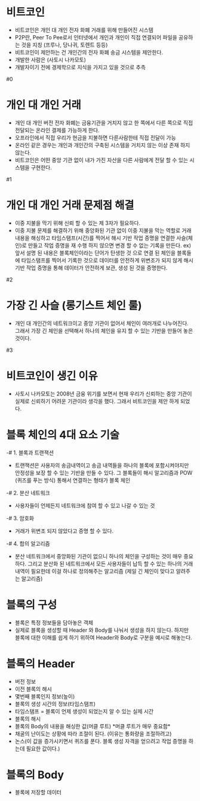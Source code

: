 # 비트코인

- 비트코인은 개인 대 개인 전자 화폐 거래를 위해 만들어진 시스템
- P2P란, Peer To Pee로서 인터넷에서 개인과 개인이 직접 연결되어 파일을 공유하는 것을 지칭 (프루나, 당나귀, 토렌트 등등)
- 비트코인이 제안하는 건 개인간의 전자 화폐 송금 시스템을 제안한다.
- 개발한 사람은 (사토시 나카모토)
- 개발자이기 전에 경제학으로 지식을 가지고 있을 것으로 추측

#0

# 개인 대 개인 거래

- 개인 대 개인 버전 전자 화폐는 금융기관을 거치지 않고 한 쪽에서 다른 쪽으로 직접 전달되는 온라인 결제를 가능하게 한다.
- 오프라인에서 직접 우리가 현금을 지불하면 다른사람한테 직접 전달이 가능
- 온라인 같은 경우는 개인과 개인간의 구축된 시스템을 거치지 않는 이상 존재 하지 않는다.
- 비트코인은 어떤 중앙 기관 없이 내가 가진 자산을 다른 사람에게 전달 할 수 있는 시스템을 구현한다.

#1

# 개인 대 개인 거래 문제점 해결

- 이중 지불을 막기 위해 신뢰 할 수 있는 제 3자가 필요하다.
- 이중 지불 문제를 해결하기 위해 중앙화된 기관 없이 이중 지불을 막는 역할로 거래내용을 해싱하고 타임스탬프(시간)를 찍어서 해시 기반 작업 증명을 연결한 사슬(체인)로 만들고 작업 증명을 재 수행 하지 않으면 변경 할 수 없는 기록을 만든다. ex) 앞서 설명 된 내용은 블록체인이라는 단어가 탄생한 것 으로 연결 된 체인을 블록들에 타임스탬프를 찍어서 기록한 것으로 데이터를 안전하게 위변조가 되지 않게 해시 기반 작업 증명을 통해 데이터가 안전하게 보관, 생성 된 것을 증명한다.

#2

# 가장 긴 사슬 (롱기스트 체인 룰)

- 개인 대 개인간의 네트워크이고 중앙 기관이 없어서 체인이 여러개로 나누어진다. 그래서 가장 긴 체인을 선택해서 하나의 체인을 유지 할 수 있는 기반을 만들어 놓은 것이다.

#3

# 비트코인이 생긴 이유

- 사토시 나카모토는 2008년 금융 위기를 보면서 현재 우리가 신뢰하는 중앙 기관이 실제로 신뢰하기 어려운 기관이라 생각을 했다. 그래서 비트코인을 제안 하게 되었다.

# 블록 체인의 4대 요소 기술

-# 1. 블록과 트랜잭션

- 트랜잭션은 사용자의 송금내역이고 송금 내역들을 하나의 블록에 포함시켜야지만 안정성을 보장 할 수 있는 기반을 만들 수 있다. 그 블록들이 해시 알고리즘과 POW (퀴즈를 푸는 방식) 통해서 연결하는 형태가 블록 체인

-# 2. 분산 네트워크

- 사용자들이 언제든지 네트워크에 참여 할 수 있고 나갈 수 있는 것

-# 3. 암호화

- 거래가 위변조 되지 않았다고 증명 할 수 있다.

-# 4. 합의 알고리즘

- 분산 네트워크에서 중앙화된 기관이 없으니 하나의 체인을 구성하는 것이 매우 중요하다. 그리고 분산화 된 네트워크에서 모든 사용자들이 납득 할 수 있는 하나의 거래내역이 필요한데 이걸 하나로 정의해주는 알고리즘 (제일 긴 체인이 맞다고 알려주는 알고리즘)

# 블록의 구성

- 블록은 특정 정보들을 담아놓은 객체
- 실제로 블록을 생성할 때 Header 와 Body를 나눠서 생성을 하지 않는다. 하지만 블록에 대한 이해를 쉽게 하기 위하여 Header와 Body로 구분을 예시로 해놓는다.

# 블록의 Header

- 버전 정보
- 이전 블록의 해시
- 몇번째 블록인지 정보(높이)
- 블록의 생성 시간의 정보(타임스탬프)
- 타임스탬프 = 블록이 언제 생성이 되었는지 알 수 있는 실제 시간
- 블록의 해시
- 블록의 Body의 내용을 해싱한 값(머클 루트) \*머클 루트가 매우 중요함\*
- 채굴의 난이도는 상황에 따라 조절이 된다. (이유는 통화량을 조절하려고)
- 논스(이 값을 증가시키면서 퀴즈를 푼다. 블록 생성 자격을 얻으려고 작업 증명을 하는데 필요한 값이다.)

# 블록의 Body

- 블록에 저장할 데이터
